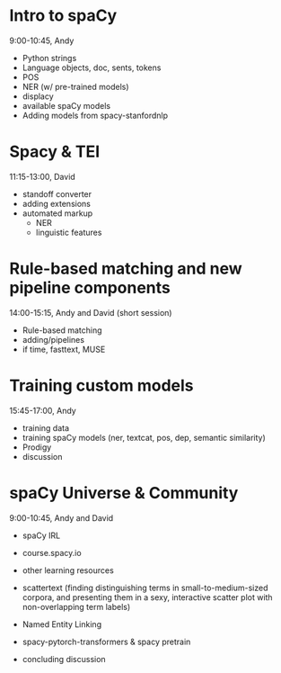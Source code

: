 # Intro to spaCy
9:00-10:45, Andy

- Python strings
- Language objects, doc, sents, tokens
- POS
- NER (w/ pre-trained models)
- displacy
- available spaCy models 
- Adding models from spacy-stanfordnlp

# Spacy & TEI
11:15-13:00, David

- standoff converter
- adding extensions
- automated markup
   - NER
   - linguistic features

# Rule-based matching and new pipeline components
14:00-15:15, Andy and David (short session)
- Rule-based matching 
- adding/pipelines
- if time, fasttext, MUSE

# Training custom models
15:45-17:00, Andy

- training data 
- training spaCy models (ner, textcat, pos, dep, semantic similarity)
- Prodigy
- discussion

# spaCy Universe & Community 
9:00-10:45, Andy and David

- spaCy IRL
- course.spacy.io 
- other learning resources 
- scattertext (finding distinguishing terms in small-to-medium-sized corpora, and presenting them in a sexy, interactive scatter plot with non-overlapping term labels)
- Named Entity Linking
- spacy-pytorch-transformers & spacy pretrain

- concluding discussion
